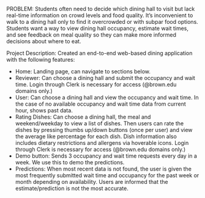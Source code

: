 
PROBLEM: Students often need to decide which dining hall to visit but lack real-time information on 
crowd levels and food quality. It’s inconvenient to walk to a dining hall only to find it overcrowded 
or with subpar food options. Students want a way to view dining hall occupancy, estimate wait times, 
and see feedback on meal quality so they can make more informed decisions about where to eat.

Project Description: Created an end-to-end web-based dining application with the following features: 

* Home: Landing page, can navigate to sections below.
* Reviewer: Can choose a dining hall and submit the occupancy and wait time. Login through Clerk
  is necessary for access (@brown.edu domains only.)
* User: Can choose a dining hall and view the occupancy and wait time. In the case of no available
  occupancy and wait time data from current hour, shows past data.
* Rating Dishes: Can choose a dining hall, the meal and weekend/weekday to view a list of dishes.
  Then users can rate the dishes by pressing thumbs up/down buttons (once per user) and view the average like percentage for each dish. Dish information also includes dietary restrictions and allergens via hoverable icons. Login through Clerk is necessary for access (@brown.edu domains only.)
* Demo button: Sends 3 occupancy and wait time requests every day in a week. We use this
  to demo the predictions.
* Predictions: When most recent data is not found, the user is given the most frequently submitted
  wait time and occupancy for the past week or month depending on availability. Users are informed that the estimate/prediction is not the most accurate.
